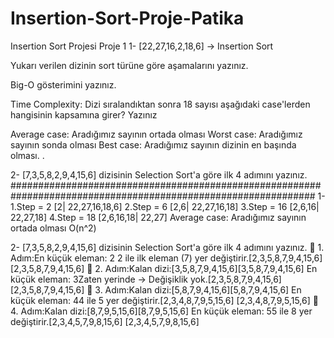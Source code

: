 # Insertion-Sort-Proje-Patika
Insertion Sort Projesi
Proje 1
1-
[22,27,16,2,18,6] -> Insertion Sort

Yukarı verilen dizinin sort türüne göre aşamalarını yazınız.

Big-O gösterimini yazınız.

Time Complexity: Dizi sıralandıktan sonra 18 sayısı aşağıdaki case'lerden hangisinin kapsamına girer? Yazınız

Average case: Aradığımız sayının ortada olması
Worst case: Aradığımız sayının sonda olması
Best case: Aradığımız sayının dizinin en başında olması.
.


2-
[7,3,5,8,2,9,4,15,6] dizisinin Selection Sort'a göre ilk 4 adımını yazınız.
###############################################################################################################
1-
1.Step = 2  [2| 22,27,16,18,6]
2.Step = 6  [2,6| 22,27,16,18]
3.Step = 16  [2,6,16| 22,27,18]
4.Step = 18  [2,6,16,18| 22,27]
Average case: Aradığımız sayının ortada olması
O(n^2)

2-
[7,3,5,8,2,9,4,15,6] dizisinin Selection Sort'a göre ilk 4 adımını yazınız.
🔸 1. Adım:En küçük eleman: 2 2 ile ilk eleman (7) yer değiştirir.[2,3,5,8,7,9,4,15,6][2,3,5,8,7,9,4,15,6]
🔸 2. Adım:Kalan dizi:[3,5,8,7,9,4,15,6][3,5,8,7,9,4,15,6] En küçük eleman: 3Zaten yerinde → Değişiklik yok.[2,3,5,8,7,9,4,15,6] [2,3,5,8,7,9,4,15,6]
🔸 3. Adım:Kalan dizi:[5,8,7,9,4,15,6][5,8,7,9,4,15,6] En küçük eleman: 44 ile 5 yer değiştirir.[2,3,4,8,7,9,5,15,6] [2,3,4,8,7,9,5,15,6]
🔸 4. Adım:Kalan dizi:[8,7,9,5,15,6][8,7,9,5,15,6] En küçük eleman: 55 ile 8 yer değiştirir.[2,3,4,5,7,9,8,15,6] [2,3,4,5,7,9,8,15,6]
